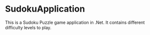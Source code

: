 # SudokuApplication
This is a Sudoku Puzzle game application in .Net. It contains different difficulty levels to play.
